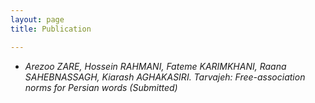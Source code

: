 ```yaml
---
layout: page
title: Publication

---
```


* _Arezoo ZARE, Hossein RAHMANI, Fateme KARIMKHANI, Raana SAHEBNASSAGH, Kiarash AGHAKASIRI. Tarvajeh: Free-association norms for Persian words (Submitted)_

